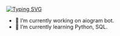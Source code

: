 [![Typing SVG](https://readme-typing-svg.herokuapp.com?lines=Hi%2C+there+I+am+maximq;You+can+contact+me+in+VK%3A+vk.com%2Fmaximq)](https://git.io/typing-svg)
- 🔭 I’m currently working on aiogram bot.
- 🌱 I’m currently learning Python, SQL.

<!--
**maximq/maximq** is a ✨ _special_ ✨ repository because its `README.md` (this file) appears on your GitHub profile.

Here are some ideas to get you started:

- 🔭 I’m currently working on ...
- 🌱 I’m currently learning ...
- 👯 I’m looking to collaborate on ...
- 🤔 I’m looking for help with ...
- 💬 Ask me about ...
- 📫 How to reach me: ...
- 😄 Pronouns: ...
- ⚡ Fun fact: ...
-->

